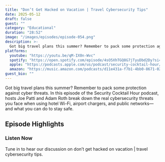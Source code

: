 ```yaml
---
title: "Don’t Get Hacked on Vacation | Travel Cybersecurity Tips"
date: 2025-05-12
draft: false
guest: ""
category: "Educational"
duration: "28:52"
image: "/images/episodes/episode-054.png"
description: >-
  Got big travel plans this summer? Remember to pack some protection against cyber threats. In this episode of the Security Cocktail Hour podcast, hosts Joe Patti and Adam Roth break down the real cybersecurity threats you face when using hotel Wi-Fi, airport chargers, and public networks—and what you can do to stay safe.
platforms:
  youtube: "https://youtu.be/qM-IX0n-Wvc"
  spotify: "https://open.spotify.com/episode/4sO5XhTGQ8G7jTyuDbd2Dy?si=13be2857f7484763"
  apple: "https://podcasts.apple.com/us/podcast/security-cocktail-hour/id1679376200?i=1000708126901"
  amazon: "https://music.amazon.com/podcasts/d11e431a-f7b1-4bb0-8671-024afce9ade6/security-cocktail-hour"
guest_bio: ""
---
```


Got big travel plans this summer? Remember to pack some protection against cyber threats. In this episode of the Security Cocktail Hour podcast, hosts Joe Patti and Adam Roth break down the real cybersecurity threats you face when using hotel Wi-Fi, airport chargers, and public networks—and what you can do to stay safe.

## Episode Highlights

### Listen Now

Tune in to hear our discussion on don’t get hacked on vacation | travel cybersecurity tips.